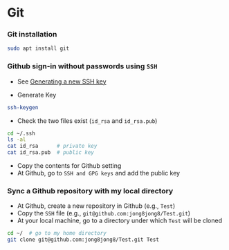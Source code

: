 # Git

### Git installation

```sh
sudo apt install git
```


### Github sign-in without passwords using `SSH`

- See [Generating a new SSH key](https://docs.github.com/en/authentication/connecting-to-github-with-ssh/generating-a-new-ssh-key-and-adding-it-to-the-ssh-agent)

- Generate Key

```sh
ssh-keygen
```

- Check the two files exist (`id_rsa` and `id_rsa.pub`)

```sh
cd ~/.ssh        
ls -al
cat id_rsa      # private key
cat id_rsa.pub  # public key 
```

- Copy the contents for Github setting
- At Github, go to `SSH and GPG keys` and add the public key



### Sync a Github repository with my local directory

- At Github, create a new repository in Github (e.g., `Test`)
- Copy the `SSH` file (e.g., `git@github.com:jong8jong8/Test.git`)
- At your local machine, go to a directory under which `Test` will be cloned

```sh
cd ~/  # go to my home directory
git clone git@github.com:jong8jong8/Test.git Test
```


